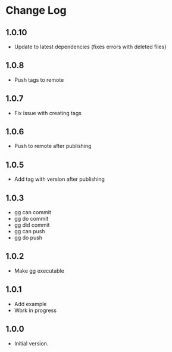 # Change Log

## 1.0.10

- Update to latest dependencies (fixes errors with deleted files)

## 1.0.8

- Push tags to remote

## 1.0.7

- Fix issue with creating tags

## 1.0.6

- Push to remote after publishing

## 1.0.5

- Add tag with version after publishing

## 1.0.3

- gg can commit
- gg do commit
- gg did commit
- gg can push
- gg do push

## 1.0.2

- Make gg executable

## 1.0.1

- Add example
- Work in progress

## 1.0.0

- Initial version.
